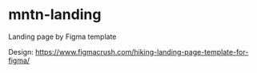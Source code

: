 # mntn-landing
Landing page by Figma template

Design: https://www.figmacrush.com/hiking-landing-page-template-for-figma/
